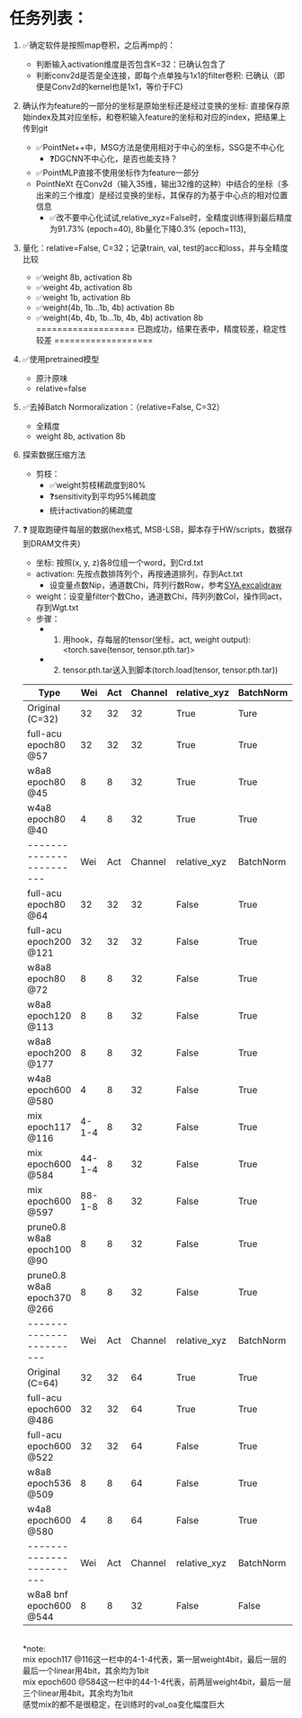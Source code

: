 # 任务列表：
1. :white_check_mark:确定软件是按照map卷积，之后再mp的：
    - 判断输入activation维度是否包含K=32：已确认包含了
    - 判断conv2d是否是全连接，即每个点单独与1x1的filter卷积: 已确认（即便是Conv2d的kernel也是1x1，等价于FC)
2. 确认作为feature的一部分的坐标是原始坐标还是经过变换的坐标: 直接保存原始index及其对应坐标，和卷积输入feature的坐标和对应的index，把结果上传到git
    - :white_check_mark:PointNet++中，MSG方法是使用相对于中心的坐标，SSG是不中心化
      - :question:DGCNN不中心化，是否也能支持？
    - :white_check_mark:PointMLP直接不使用坐标作为feature一部分
    - PointNeXt 在Conv2d（输入35维，输出32维的这种）中结合的坐标（多出来的三个维度）是经过变换的坐标，其保存的为基于中心点的相对位置信息
      - :white_check_mark:改不要中心化试试,relative_xyz=False时，全精度训练得到最后精度为91.73% (epoch=40), 8b量化下降0.3% (epoch=113), 
3. 量化：relative=False, C=32；记录train, val, test的acc和loss，并与全精度比较
    - :white_check_mark:weight 8b, activation 8b
    - :white_check_mark:weight 4b, activation 8b
    - :white_check_mark:weight 1b, activation 8b
    - :white_check_mark:weight(4b, 1b...1b, 4b) activation 8b
    - :white_check_mark:weight(4b, 4b, 1b...1b, 4b, 4b) activation 8b
===================
已跑成功，结果在表中，精度较差，稳定性较差
===================
4. :white_check_mark:使用pretrained模型
    - 原汁原味
    - relative=false
6. :white_check_mark:去掉Batch Normoralization：（relative=False, C=32）
    - 全精度
    - weight 8b, activation 8b
9. 探索数据压缩方法
    - 剪枝：
        - :white_check_mark:weight剪枝稀疏度到80% 
        - :question:sensitivity到平均95%稀疏度
        - 统计activation的稀疏度
10. :question: 提取跑硬件每层的数据(hex格式, MSB-LSB，脚本存于HW/scripts，数据存到DRAM文件夹)
    - 坐标: 按照(x, y, z)各8位组一个word，到Crd.txt
    - activation: 先按点数排阵列个，再按通道排列，存到Act.txt
        - 设变量点数Nip，通道数Chi，阵列行数Row，参考[SYA.excalidraw](hardware/docs/02-spec/SYA\SYA.excalidraw)
    - weight：设变量filter个数Cho，通道数Chi，阵列列数Col，操作同act，存到Wgt.txt 
    - 步骤：
        - 1. 用hook，存每层的tensor(坐标，act, weight output): <torch.save(tensor, tensor.pth.tar)>
        - 2. tensor.pth.tar送入到脚本(torch.load(tensor, tensor.pth.tar))

    | Type                              | Wei       | Act | Channel | relative_xyz | BatchNorm | Prune | Epoch | Best | OA    	    | mAcc  	|
    |--------------------------         | ---       | --- |-------- |--------------| --------- | ----- | ----- | ---- |-------	    |-------	|
    | Original (C=32)                   | 32        | 32  | 32      | True         | Ture      | F     | None  | None | 93.2+-0.1	| 90.8+-0.2 |
    | full-acu<br>epoch80 @57           | 32        | 32  | 32      | True         | True      | F     | 80    | 57   | 92.91 	    | 89.55 	|
    | w8a8<br>epoch80 @45               | 8         | 8   | 32      | True         | True      | F     | 80    | 45   | 92.34 	    | 87.87 	|
    | w4a8<br>epoch80 @40               | 4         | 8   | 32      | True         | True      | F     | 80    | 40   | 92.30 	    | 88.79 	|
    | ------------------------          | Wei       | Act | Channel | relative_xyz | BatchNorm | Prune | Epoch | Best | OA    	    | mAcc  	|
    | full-acu<br>epoch80 @64           | 32        | 32  | 32      | False        | True      | F     | 80    | 64   | 91.73 	    | 88.35 	|
    | full-acu<br>epoch200 @121         | 32        | 32  | 32      | False        | True      | F     | 200   | 121  | 91.82 	    | 88.43 	|
    | w8a8<br>epoch80 @72               | 8         | 8   | 32      | False        | True      | F     | 80    | 72   | 91.45 	    | 87.42 	|
    | w8a8<br>epoch120 @113             | 8         | 8   | 32      | False        | True      | F     | 120   | 113  | 92.02 	    | 89.35 	|
    | w8a8<br>epoch200 @177             | 8         | 8   | 32      | False        | True      | F     | 200   | 177  | 91.94 	    | 89.38 	|
    | w4a8<br>epoch600 @580             | 4         | 8   | 32      | False        | True      | F     | 600   | 580  | 92.59       | 89.66    	|
    | mix<br>epoch117 @116              |4-1-4      | 8   | 32      | False        | True      | F     | 117   | 116  | 41.53 	    | 27.52 	|
    | mix<br>epoch600 @584              |44-1-4     | 8   | 32      | False        | True      | F     | 600   | 584  | 85.7 	    | 78.57 	|
    | mix<br>epoch600 @597              |88-1-8     | 8   | 32      | False        | True      | F     | 600   | 597  | 84.36 	    | 75.81 	|
    | prune0.8 w8a8<br>epoch100 @90     | 8         | 8   | 32      | False        | True      | 79.81 | 100   | 90   | 91.45 	    | 86.74 	|
    | prune0.8 w8a8<br>epoch370 @266    | 8         | 8   | 32      | False        | True      | 79.34 | 370   | 266  | 92.22 	    | 89.04 	|
    | ------------------------          | Wei       | Act | Channel | relative_xyz | BatchNorm | Prune | Epoch | Best | OA    	    | mAcc  	|
    | Original (C=64)                   | 32        | 32  | 64      | True         | True      | F     | 600   | 537  | 93.7+-0.3   | 90.9+-0.5 |
    | full-acu<br>epoch600 @486         | 32        | 32  | 64      | True         | True      | F     | 600   | 486  | 93.44 	    | 90.79 	|
    | full-acu<br>epoch600 @522         | 32        | 32  | 64      | False        | True      | F     | 600   | 522  | 92.54 	    | 89.89 	|
    | w8a8<br>epoch536 @509             | 8         | 8   | 64      | False        | True      | F     | 600   | 509  | 92.45 	    | 90.05 	|
    | w4a8<br>epoch600 @580             | 4         | 8   | 64      | False        | True      | F     | 600   | 580  | 92.34 	    | 90.13 	|
    | ------------------------          | Wei       | Act | Channel | relative_xyz | BatchNorm | Prune | Epoch | Best | OA    	    | mAcc  	|
    | w8a8 bnf<br>epoch600 @544         | 8         | 8   | 32      | False        | False     | F     | 600   | 544  | 79.09 	    | 70.96 	|
    <br>
    *note: <br>
    mix epoch117 @116这一栏中的4-1-4代表，第一层weight4bit，最后一层的最后一个linear用4bit，其余均为1bit <br>
    mix epoch600 @584这一栏中的44-1-4代表，前两层weight4bit，最后一层三个linear用4bit，其余均为1bit <br>
    感觉mix的都不是很稳定，在训练时的val_oa变化幅度巨大

    
